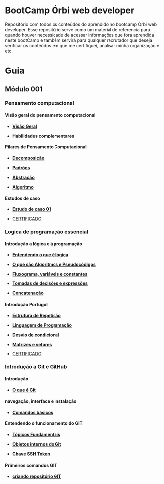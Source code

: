 # BootCamp Órbi web developer
Repositório com todos os conteúdos do aprendido no bootcamp Órbi web developer.
Esse repositório serve como um material de referencia para quando houver necessidade de acessar informações que fora aprendida neste
bootCamp e também servirá para qualquer recrutador que deseja verificar os conteúdos em que me certifiquei, analisar minha organização e etc.

# Guia  

## Módulo 001
### Pensamento computacional
#### Visão geral do pensamento computacional

- [**Visão Geral**](/docs/modulo001/curso001-pensamento-computacional/mod001/content001.md)

- [**Habilidades complementares**](/docs/modulo001/curso001-pensamento-computacional/mod001/content002.md)

#### Pilares de Pensamento Computacional

- [**Decomposição**](/docs/modulo001/curso001-pensamento-computacional/mod002/content001.md)

- [**Padrões**](/docs/modulo001/curso001-pensamento-computacional/mod002/content002.md)

- [**Abstração**](/docs/modulo001/curso001-pensamento-computacional/mod002/content003.md)

- [**Algoritmo**](/docs/modulo001/curso001-pensamento-computacional/mod002/content004.md)

#### Estudos de caso

- [**Estudo de caso 01**](/docs/modulo001/curso001-pensamento-computacional/mod003/content001.md)

- [CERTIFICADO](/docs/assets/certificates/pensamento-computacional-42D59789.pdf)

### Logica de programação essencial
#### Introdução a lógica e á programação

- [**Entendendo o que é lógica**](/docs/modulo001/curso002-logica-programacao/mod001/content001.md)

- [**O que são Algoritmos e Pseudocódigos**](/docs/modulo001/curso002-logica-programacao/mod001/content002.md)

- [**Fluxograma, variáveis e constantes**](/docs/modulo001/curso002-logica-programacao/mod001/content003.md)


- [**Tomadas de decisões e expressões**](/docs/modulo001/curso002-logica-programacao/mod001/content004.md)

- [**Concatenação**](/docs/modulo001/curso002-logica-programacao/mod001/content005.md)

#### Introdução Portugol

- [**Estrutura de Repetição**](/docs/modulo001/curso002-logica-programacao/mod002/content006.md)

- [**Linguagem de Programação**](/docs/modulo001/curso002-logica-programacao/mod002/content007.md)

- [**Desvio de condicional**](/docs/modulo001/curso002-logica-programacao/mod002/content008.md)

- [**Matrizes e vetores**](/docs/modulo001/curso002-logica-programacao/mod002/content009.md)

- [CERTIFICADO](/docs/assets/certificates/logica-programa%C3%A7%C3%A3o-essencial-4BF9848B.pdf)


### Introdução a Git e GitHub
#### Introdução 
- [**O que é Git**](/docs/modulo001/curso003-git-github/mod001/content001.md)

#### navegação, interface e instalação 

- [**Comandos básicos**](/docs/modulo001/curso003-git-github/mod002/content001.md)

#### Entendendo o funcionamento do GIT

- [**Tópicos Fundamentais**](/docs/modulo001/curso003-git-github/mod003/content001.md)

- [**Objetos internos do Git**](/docs/modulo001/curso003-git-github/mod003/content002.md)

- [**Chave SSH Token**](/docs/modulo001/curso003-git-github/mod003/content003.md)

#### Primeiros comandos GIT
- [**criando repositório GIT**](/docs/modulo001/curso003-git-github/mod004/content001.md)

